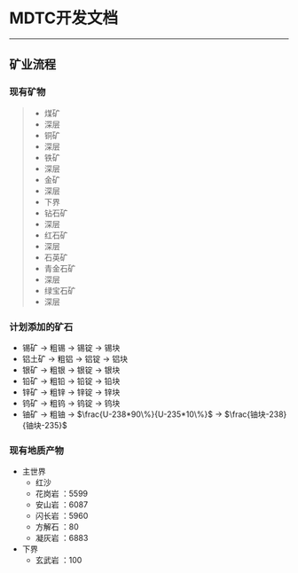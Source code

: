 # MDTC开发文档

---
## 矿业流程

### 现有矿物

>- 煤矿
>  - 深层
>- 铜矿
>  - 深层
>- 铁矿
>  - 深层
>- 金矿
>  - 深层
>  - 下界
>- 钻石矿
>  - 深层 
>- 红石矿
>  - 深层
>- 石英矿
>- 青金石矿
>  - 深层
>- 绿宝石矿
>  - 深层

### 计划添加的矿石

- 锡矿 $\longrightarrow$ 粗锡 $\longrightarrow$ 锡锭 $\longrightarrow$ 锡块
- 铝土矿 $\longrightarrow$ 粗铝 $\longrightarrow$ 铝锭 $\longrightarrow$ 铝块
- 银矿 $\longrightarrow$ 粗银 $\longrightarrow$ 银锭 $\longrightarrow$ 银块
- 铅矿 $\longrightarrow$ 粗铅 $\longrightarrow$ 铅锭 $\longrightarrow$ 铅块
- 锌矿 $\longrightarrow$ 粗锌 $\longrightarrow$ 锌锭 $\longrightarrow$ 锌块
- 钨矿 $\longrightarrow$ 粗钨 $\longrightarrow$ 钨锭 $\longrightarrow$ 钨块
- 铀矿 $\longrightarrow$ 粗铀 $\longrightarrow$ $\frac{U-238*90\%}{U-235*10\%}$ $\longrightarrow$ $\frac{铀块-238}{铀块-235}$

### 现有地质产物

- 主世界
  - 红沙
  - 花岗岩 ：5599
  - 安山岩 ：6087
  - 闪长岩 ：5960
  - 方解石 ：80
  - 凝灰岩 ：6883
- 下界
  - 玄武岩 ：100
